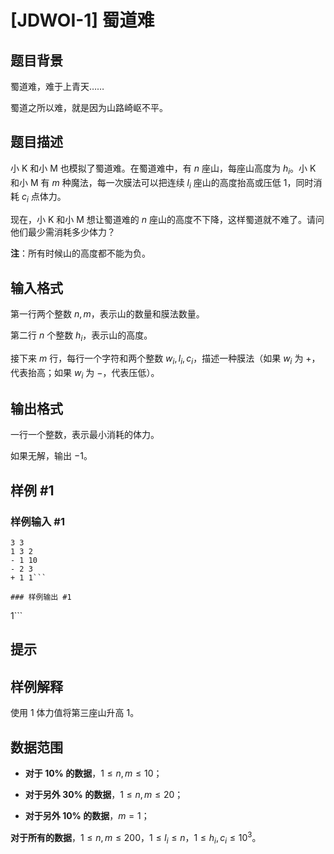 # [JDWOI-1] 蜀道难

## 题目背景

蜀道难，难于上青天…… 

蜀道之所以难，就是因为山路崎岖不平。

## 题目描述

小 K 和小 M 也模拟了蜀道难。在蜀道难中，有 $n$ 座山，每座山高度为 $h_i$。小 K 和小 M 有 $m$ 种魔法，每一次膜法可以把连续 $l_i$ 座山的高度抬高或压低 $1$，同时消耗 $c_i$ 点体力。

现在，小 K 和小 M 想让蜀道难的 $n$ 座山的高度不下降，这样蜀道就不难了。请问他们最少需消耗多少体力？

**注**：所有时候山的高度都不能为负。

## 输入格式

第一行两个整数 $n,m$，表示山的数量和膜法数量。

第二行 $n$ 个整数 $h_i$，表示山的高度。

接下来 $m$ 行，每行一个字符和两个整数 $w_i, l_i, c_i$，描述一种膜法（如果 $w_i$ 为 $+$，代表抬高；如果 $w_i$ 为 $-$，代表压低）。

## 输出格式

一行一个整数，表示最小消耗的体力。

如果无解，输出 $-1$。

## 样例 #1

### 样例输入 #1
```
3 3
1 3 2
- 1 10
- 2 3
+ 1 1```

### 样例输出 #1

```
1```

## 提示

## 样例解释
使用 $1$ 体力值将第三座山升高 $1$。
## 数据范围
- **对于 $10\%$ 的数据**，$1\leq n,m \leq 10$；

- **对于另外 $30\%$ 的数据**，$1\leq n,m \leq 20$；

- **对于另外 $10\%$ 的数据**，$m=1$；

**对于所有的数据**，$1\leq n, m \leq 200$，$1\leq l_i \leq n$，$1\leq h_i, c_i \leq 10^3$。
